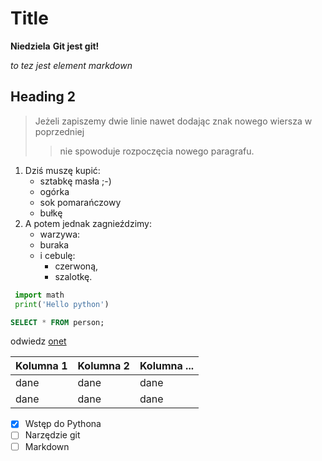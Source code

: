 # Title

**Niedziela**
**Git jest git!**

_to tez jest element markdown_

## Heading 2

>Jeżeli zapiszemy dwie linie
>nawet dodając znak nowego wiersza w poprzedniej
>>nie spowoduje rozpoczęcia nowego paragrafu.

1. Dziś muszę kupić:
   * sztabkę masła ;-)
   * ogórka
   * sok pomarańczowy
   * bułkę
2. A potem jednak zagnieździmy:
   * warzywa:
   * buraka
   * i cebulę:
     * czerwoną,
     * szalotkę.


 ```python
  import math
  print('Hello python')
```

```sql
SELECT * FROM person;
```


odwiedz [onet](http://www.onet.pl)


| Kolumna 1 | Kolumna 2 | Kolumna ... |
| --- | --- | --- |
| dane | dane | dane |
| dane | dane | dane |

- [x] Wstęp do Pythona
- [ ] Narzędzie git
- [ ] Markdown